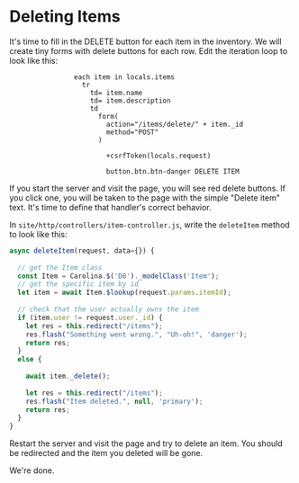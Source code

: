 
# Deleting Items

It's time to fill in the DELETE button for each item in the inventory.
We will create tiny forms with delete buttons for each row. Edit the 
iteration loop to look like this:

```pug
                each item in locals.items
                  tr
                    td= item.name
                    td= item.description
                    td
                      form(
                        action="/items/delete/" + item._id
                        method="POST"
                      )
                        
                        +csrfToken(locals.request)
                        
                        button.btn.btn-danger DELETE ITEM
```

If you start the server and visit the page, you will see red delete buttons.
If you click one, you will be taken to the page with the simple "Delete item"
text. It's time to define that handler's correct behavior.

In `site/http/controllers/item-controller.js`,
write the `deleteItem` method to look like this:

```javascript
async deleteItem(request, data={}) {
  
  // get the Item class
  const Item = Carolina.$('DB')._modelClass('Item');
  // get the specific item by id
  let item = await Item.$lookup(request.params.itemId);
  
  // check that the user actually owns the item
  if (item.user != request.user._id) {
    let res = this.redirect("/items");
    res.flash("Something went wrong.", "Uh-oh!", 'danger');
    return res;
  }
  else {
    
    await item._delete();
    
    let res = this.redirect("/items");
    res.flash("Item deleted.", null, 'primary');
    return res;
  }
}
```

Restart the server and visit the page and try to delete an item. You should 
be redirected and the item you deleted will be gone.

We're done.